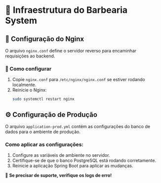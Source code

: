 # 📌 Infraestrutura do Barbearia System

## 📁 Configuração do Nginx
O arquivo `nginx.conf` define o servidor reverso para encaminhar requisições ao backend.

### 🚀 Como configurar
1. Copie `nginx.conf` para `/etc/nginx/nginx.conf` se estiver rodando localmente.
2. Reinicie o Nginx:
   ```sh
   sudo systemctl restart nginx
   ```

## ⚙️ Configuração de Produção
O arquivo `application-prod.yml` contém as configurações do banco de dados para o ambiente de produção.

### Como aplicar as configurações:
1. Configure as variáveis de ambiente no servidor.
2. Certifique-se de que o banco PostgreSQL está rodando corretamente.
3. Reinicie a aplicação Spring Boot para aplicar as mudanças.

🚀 **Se precisar de suporte, verifique os logs de erro!**